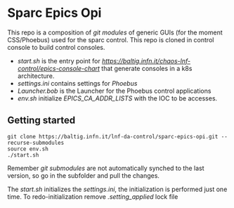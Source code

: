 # Sparc Epics Opi

This repo is a composition of *git modules* of generic GUIs (for the moment CSS/Phoebus) used for the sparc control. 
This repo is cloned in control console to build control consoles.

- *start.sh* is the entry point for *https://baltig.infn.it/chaos-lnf-control/epics-console-chart*  that generate consoles in a k8s architecture.
- *settings.ini* contains settings for *Phoebus*
- *Launcher.bob* is the Launcher for the Phoebus control applications
- *env.sh* initialize *EPICS_CA_ADDR_LISTS* with the IOC to be accesses.


## Getting started

```
git clone https://baltig.infn.it/lnf-da-control/sparc-epics-opi.git --recurse-submodules
source env.sh
./start.sh

```
Remember *git submodules* are not automatically synched to the last version, so go in the subfolder and pull the changes.

The *start.sh* initializes the *settings.ini*, the initialization is performed just one time. To redo-initialization remove *.setting_applied* lock file 
